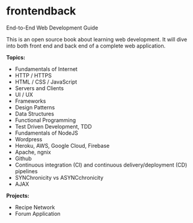 # frontendback
End-to-End Web Development Guide

This is an open source book about learning web development. It will dive into both front end and back end of a complete web application.

**Topics:**
- Fundamentals of Internet
- HTTP / HTTPS
- HTML / CSS / JavaScript
- Servers and Clients
- UI / UX
- Frameworks
- Design Patterns
- Data Structures
- Functional Programming
- Test Driven Development, TDD
- Fundamentals of NodeJS
- Wordpress
- Heroku, AWS, Google Cloud, Firebase
- Apache, ngnix
- Github
- Continuous integration (CI) and continuous delivery/deployment (CD) pipelines
- SYNChronicity vs ASYNCchronicity
- AJAX

**Projects:**
- Recipe Network
- Forum Application
